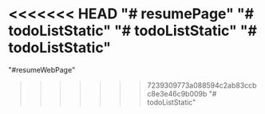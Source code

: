<<<<<<< HEAD
"# resumePage" 
"# todoListStatic" 
"# todoListStatic" 
"# todoListStatic" 
=======
"#resumeWebPage" 
>>>>>>> 7239309773a088594c2ab83ccbc8e3e46c9b009b
"# todoListStatic" 
